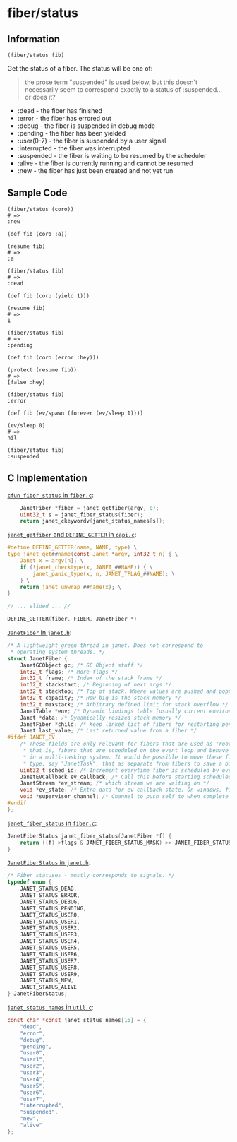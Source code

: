 # fiber/status

## Information

`(fiber/status fib)`

Get the status of a fiber. The status will be one of:

> the prose term "suspended" is used below, but this doesn't
> necessarily seem to correspond exactly to a status of :suspended...
> or does it?

* :dead - the fiber has finished
* :error - the fiber has errored out
* :debug - the fiber is suspended in debug mode
* :pending - the fiber has been yielded
* :user(0-7) - the fiber is suspended by a user signal
* :interrupted - the fiber was interrupted
* :suspended - the fiber is waiting to be resumed by the scheduler
* :alive - the fiber is currently running and cannot be resumed
* :new - the fiber has just been created and not yet run

## Sample Code

```janet
(fiber/status (coro))
# =>
:new
```

```janet
(def fib (coro :a))

(resume fib)
# =>
:a

(fiber/status fib)
# =>
:dead
```

```janet
(def fib (coro (yield 1)))

(resume fib)
# =>
1

(fiber/status fib)
# =>
:pending
```

```janet
(def fib (coro (error :hey)))

(protect (resume fib))
# =>
[false :hey]

(fiber/status fib)
:error
```

```janet
(def fib (ev/spawn (forever (ev/sleep 1))))

(ev/sleep 0)
# =>
nil

(fiber/status fib)
:suspended
```

## C Implementation

[`cfun_fiber_status` in `fiber.c`](https://github.com/janet-lang/janet/blob/23b0fe9f8e9bcc391fe94b18db379c73f1e2c8a2/src/core/fiber.c#L598-L600):

```c
    JanetFiber *fiber = janet_getfiber(argv, 0);
    uint32_t s = janet_fiber_status(fiber);
    return janet_ckeywordv(janet_status_names[s]);
```

[`janet_getfiber` and `DEFINE_GETTER` in `capi.c`](https://github.com/janet-lang/janet/blob/23b0fe9f8e9bcc391fe94b18db379c73f1e2c8a2/src/core/capi.c#L117-L124):

```c
#define DEFINE_GETTER(name, NAME, type) \
type janet_get##name(const Janet *argv, int32_t n) { \
    Janet x = argv[n]; \
    if (!janet_checktype(x, JANET_##NAME)) { \
        janet_panic_type(x, n, JANET_TFLAG_##NAME); \
    } \
    return janet_unwrap_##name(x); \
}

// ... elided ... //

DEFINE_GETTER(fiber, FIBER, JanetFiber *)
```

[`JanetFiber` in `janet.h`](https://github.com/janet-lang/janet/blob/23b0fe9f8e9bcc391fe94b18db379c73f1e2c8a2/src/include/janet.h#L919-L944):

```c
/* A lightweight green thread in janet. Does not correspond to
 * operating system threads. */
struct JanetFiber {
    JanetGCObject gc; /* GC Object stuff */
    int32_t flags; /* More flags */
    int32_t frame; /* Index of the stack frame */
    int32_t stackstart; /* Beginning of next args */
    int32_t stacktop; /* Top of stack. Where values are pushed and popped from. */
    int32_t capacity; /* How big is the stack memory */
    int32_t maxstack; /* Arbitrary defined limit for stack overflow */
    JanetTable *env; /* Dynamic bindings table (usually current environment). */
    Janet *data; /* Dynamically resized stack memory */
    JanetFiber *child; /* Keep linked list of fibers for restarting pending fibers */
    Janet last_value; /* Last returned value from a fiber */
#ifdef JANET_EV
    /* These fields are only relevant for fibers that are used as "root fibers" -
     * that is, fibers that are scheduled on the event loop and behave much like threads
     * in a multi-tasking system. It would be possible to move these fields to a new
     * type, say "JanetTask", that as separate from fibers to save a bit of space. */
    uint32_t sched_id; /* Increment everytime fiber is scheduled by event loop */
    JanetEVCallback ev_callback; /* Call this before starting scheduled fibers */
    JanetStream *ev_stream; /* which stream we are waiting on */
    void *ev_state; /* Extra data for ev callback state. On windows, first element must be OVERLAPPED. */
    void *supervisor_channel; /* Channel to push self to when complete */
#endif
};
```

[`janet_fiber_status` in `fiber.c`](https://github.com/janet-lang/janet/blob/23b0fe9f8e9bcc391fe94b18db379c73f1e2c8a2/src/core/fiber.c#L442-L444):

```c
JanetFiberStatus janet_fiber_status(JanetFiber *f) {
    return ((f)->flags & JANET_FIBER_STATUS_MASK) >> JANET_FIBER_STATUS_OFFSET;
}
```

[`JanetFiberStatus` in `janet.h`](https://github.com/janet-lang/janet/blob/23b0fe9f8e9bcc391fe94b18db379c73f1e2c8a2/src/include/janet.h#L419-L437):

```c
/* Fiber statuses - mostly corresponds to signals. */
typedef enum {
    JANET_STATUS_DEAD,
    JANET_STATUS_ERROR,
    JANET_STATUS_DEBUG,
    JANET_STATUS_PENDING,
    JANET_STATUS_USER0,
    JANET_STATUS_USER1,
    JANET_STATUS_USER2,
    JANET_STATUS_USER3,
    JANET_STATUS_USER4,
    JANET_STATUS_USER5,
    JANET_STATUS_USER6,
    JANET_STATUS_USER7,
    JANET_STATUS_USER8,
    JANET_STATUS_USER9,
    JANET_STATUS_NEW,
    JANET_STATUS_ALIVE
} JanetFiberStatus;
```

[`janet_status_names` in `util.c`](https://github.com/janet-lang/janet/blob/23b0fe9f8e9bcc391fe94b18db379c73f1e2c8a2/src/core/util.c#L99-L116):

```c
const char *const janet_status_names[16] = {
    "dead",
    "error",
    "debug",
    "pending",
    "user0",
    "user1",
    "user2",
    "user3",
    "user4",
    "user5",
    "user6",
    "user7",
    "interrupted",
    "suspended",
    "new",
    "alive"
};
```